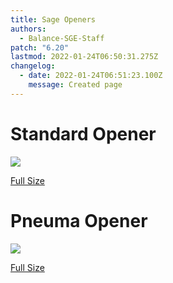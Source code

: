 ```yaml
---
title: Sage Openers
authors:
  - Balance-SGE-Staff
patch: "6.20"
lastmod: 2022-01-24T06:50:31.275Z
changelog:
  - date: 2022-01-24T06:51:23.100Z
    message: Created page
---
```

# Standard Opener

![](https://www.thebalanceffxiv.com/img/sge_standard.png)

[Full Size](https://www.thebalanceffxiv.com/img/sge_standard.png)

# Pneuma Opener

![](https://www.thebalanceffxiv.com/img/sge-pneuma.png)

[Full Size](https://www.thebalanceffxiv.com/img/sge-pneuma.png)